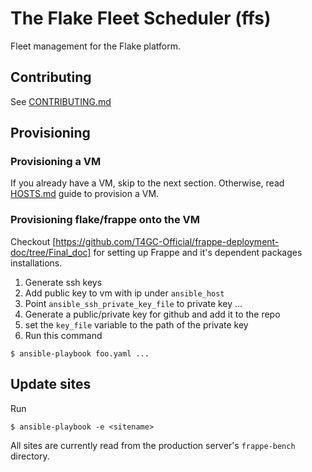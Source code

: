 # The Flake Fleet Scheduler (ffs)

Fleet management for the Flake platform. 

## Contributing

See [CONTRIBUTING.md](./docs/CONTRIBUTING.md)

## Provisioning 

### Provisioning a VM

If you already have a VM, skip to the next section. Otherwise, read [HOSTS.md](./docs/HOSTS.md) guide to provision a VM. 

### Provisioning flake/frappe onto the VM
Checkout [https://github.com/T4GC-Official/frappe-deployment-doc/tree/Final_doc] for setting up Frappe and it's dependent packages installations.


1. Generate ssh keys 
2. Add public key to vm with ip under `ansible_host`
3. Point `ansible_ssh_private_key_file` to private key ...
4. Generate a public/private key for github and add it to the repo
5. set the `key_file` variable to the path of the private key 
6. Run this command 
```console
$ ansible-playbook foo.yaml ...
```


## Update sites 

Run 
```console
$ ansible-playbook -e <sitename>
```
All sites are currently read from the production server's `frappe-bench` directory.



